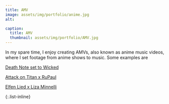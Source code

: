 ```yaml
---
title: AMV
image: assets/img/portfolio/anime.jpg
alt:

caption:
  title: AMV
  thumbnail: assets/img/portfolio/AMV.jpg
---
```

In my spare time, I enjoy creating AMVs, also known as anime music videos, where I set footage from anime shows to music. Some examples are

[Death Note set to Wicked](https://youtu.be/znFvXteROus)

[Attack on Titan x RuPaul](https://youtu.be/ymaqzHauEV0)

[Elfen Lied x Liza Minnelli](https://youtu.be/PtvhcLApV9Y)


{:.list-inline}
